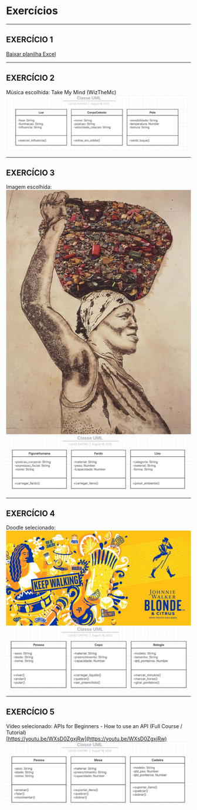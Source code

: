 # Exercícios

---

## EXERCÍCIO 1
[Baixar planilha Excel](./dados.xlsx)


---

## EXERCÍCIO 2
Música escolhida: Take My Mind (WizTheMc) <br>
![Imagem do exercicio 2](/images/img1_ex2.png)

---

## EXERCÍCIO 3
Imagem escolhida:<br>
![Imagem 1 do exercício 3](/images/img1_ex3.png) <br>
![Imagem 2 do exercício 3](/images/img2_ex3.png)

---

## EXERCÍCIO 4
Doodle selecionado: <br>
![Imagem 1 do exercício 4](/images/img1_ex4.png) <br>
![Imagem 2 do exercício 4](/images/img2_ex4.png)

---

## EXERCÍCIO 5
Vídeo selecionado: APIs for Beginners - How to use an API (Full Course / Tutorial) <br> 
[https://youtu.be/WXsD0ZgxjRw](https://youtu.be/WXsD0ZgxjRw) <br>
![Imagem 1 do exercicio 5](/images/img1_ex5.png)
